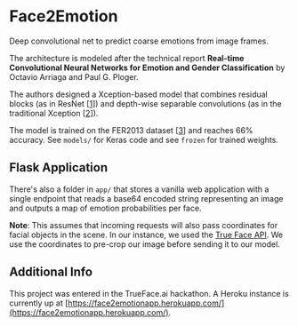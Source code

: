 # Face2Emotion

Deep convolutional net to predict coarse emotions from image frames.

The architecture is modeled after the technical report **Real-time Convolutional Neural Networks for Emotion and Gender Classification** by Octavio Arriaga and Paul G. Ploger.

The authors designed a Xception-based model that combines residual blocks (as in ResNet [[1](https://arxiv.org/abs/1512.03385)]) and depth-wise separable convolutions (as in the traditional Xception [[2](https://arxiv.org/abs/1611.05431)]).

The model is trained on the FER2013 dataset [[3](https://arxiv.org/abs/1307.0414)] and reaches 66% accuracy. See `models/` for Keras code and see `frozen` for trained weights.

## Flask Application

There's also a folder in `app/` that stores a vanilla web application with a single endpoint that reads a base64 encoded string representing an image and outputs a map of emotion probabilities per face.

**Note**: This assumes that incoming requests will also pass coordinates for facial objects in the scene. In our instance, we used the [True Face API](http://trueface.ai/). We use the coordinates to pre-crop our image before sending it to our model.

## Additional Info

This project was entered in the TrueFace.ai hackathon. A Heroku instance is currently up at [https://face2emotionapp.herokuapp.com/](https://face2emotionapp.herokuapp.com/).
